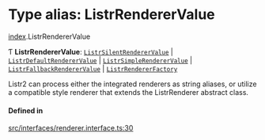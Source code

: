 # Type alias: ListrRendererValue

[index](../modules/index.md).ListrRendererValue

Ƭ **ListrRendererValue**: [`ListrSilentRendererValue`](index.ListrSilentRendererValue.md) \| [`ListrDefaultRendererValue`](index.ListrDefaultRendererValue.md) \| [`ListrSimpleRendererValue`](index.ListrSimpleRendererValue.md) \| [`ListrFallbackRendererValue`](index.ListrFallbackRendererValue.md) \| [`ListrRendererFactory`](index.ListrRendererFactory.md)

Listr2 can process either the integrated renderers as string aliases, or utilize a compatible style renderer that extends the ListrRenderer abstract class.

#### Defined in

[src/interfaces/renderer.interface.ts:30](https://github.com/cenk1cenk2/listr2/blob/12dcf06/src/interfaces/renderer.interface.ts#L30)
